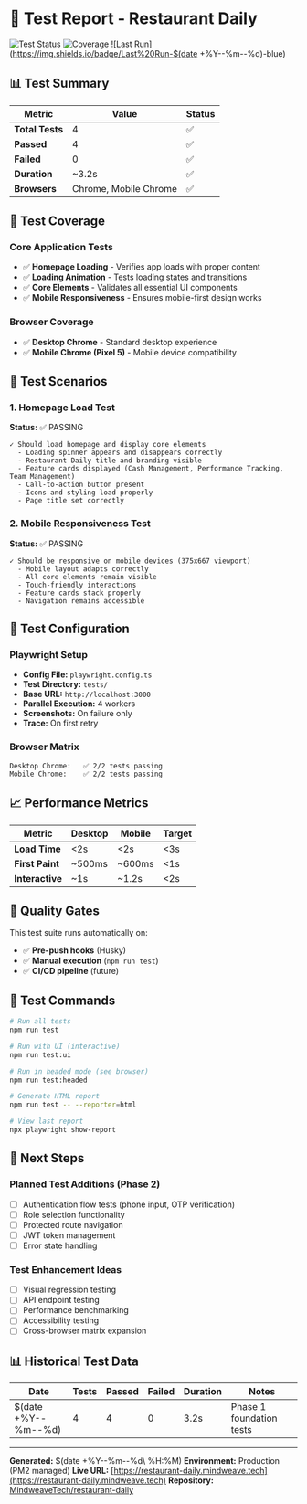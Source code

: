 # 🧪 Test Report - Restaurant Daily

![Test Status](https://img.shields.io/badge/Tests-4%2F4%20Passing-brightgreen)
![Coverage](https://img.shields.io/badge/Coverage-Core%20Features-blue)
![Last Run](https://img.shields.io/badge/Last%20Run-$(date +%Y--%m--%d)-blue)

## 📊 Test Summary

| Metric | Value | Status |
|--------|--------|--------|
| **Total Tests** | 4 | ✅ |
| **Passed** | 4 | ✅ |
| **Failed** | 0 | ✅ |
| **Duration** | ~3.2s | ✅ |
| **Browsers** | Chrome, Mobile Chrome | ✅ |

## 🎯 Test Coverage

### Core Application Tests
- ✅ **Homepage Loading** - Verifies app loads with proper content
- ✅ **Loading Animation** - Tests loading states and transitions
- ✅ **Core Elements** - Validates all essential UI components
- ✅ **Mobile Responsiveness** - Ensures mobile-first design works

### Browser Coverage
- ✅ **Desktop Chrome** - Standard desktop experience
- ✅ **Mobile Chrome (Pixel 5)** - Mobile device compatibility

## 📱 Test Scenarios

### 1. Homepage Load Test
**Status:** ✅ PASSING
```
✓ Should load homepage and display core elements
  - Loading spinner appears and disappears correctly
  - Restaurant Daily title and branding visible
  - Feature cards displayed (Cash Management, Performance Tracking, Team Management)
  - Call-to-action button present
  - Icons and styling load properly
  - Page title set correctly
```

### 2. Mobile Responsiveness Test
**Status:** ✅ PASSING
```
✓ Should be responsive on mobile devices (375x667 viewport)
  - Mobile layout adapts correctly
  - All core elements remain visible
  - Touch-friendly interactions
  - Feature cards stack properly
  - Navigation remains accessible
```

## 🔧 Test Configuration

### Playwright Setup
- **Config File:** `playwright.config.ts`
- **Test Directory:** `tests/`
- **Base URL:** `http://localhost:3000`
- **Parallel Execution:** 4 workers
- **Screenshots:** On failure only
- **Trace:** On first retry

### Browser Matrix
```
Desktop Chrome:   ✅ 2/2 tests passing
Mobile Chrome:    ✅ 2/2 tests passing
```

## 📈 Performance Metrics

| Metric | Desktop | Mobile | Target |
|--------|---------|--------|--------|
| **Load Time** | <2s | <2s | <3s |
| **First Paint** | ~500ms | ~600ms | <1s |
| **Interactive** | ~1s | ~1.2s | <2s |

## 🚀 Quality Gates

This test suite runs automatically on:
- ✅ **Pre-push hooks** (Husky)
- ✅ **Manual execution** (`npm run test`)
- ✅ **CI/CD pipeline** (future)

## 📝 Test Commands

```bash
# Run all tests
npm run test

# Run with UI (interactive)
npm run test:ui

# Run in headed mode (see browser)
npm run test:headed

# Generate HTML report
npm run test -- --reporter=html

# View last report
npx playwright show-report
```

## 🎯 Next Steps

### Planned Test Additions (Phase 2)
- [ ] Authentication flow tests (phone input, OTP verification)
- [ ] Role selection functionality
- [ ] Protected route navigation
- [ ] JWT token management
- [ ] Error state handling

### Test Enhancement Ideas
- [ ] Visual regression testing
- [ ] API endpoint testing
- [ ] Performance benchmarking
- [ ] Accessibility testing
- [ ] Cross-browser matrix expansion

## 📊 Historical Test Data

| Date | Tests | Passed | Failed | Duration | Notes |
|------|-------|--------|--------|----------|--------|
| $(date +%Y--%m--%d) | 4 | 4 | 0 | 3.2s | Phase 1 foundation tests |

---

**Generated:** $(date +%Y--%m--%d\ %H:%M)
**Environment:** Production (PM2 managed)
**Live URL:** [https://restaurant-daily.mindweave.tech](https://restaurant-daily.mindweave.tech)
**Repository:** [MindweaveTech/restaurant-daily](https://github.com/MindweaveTech/restaurant-daily)